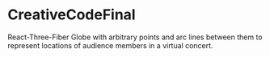 # CreativeCodeFinal
React-Three-Fiber Globe with arbitrary points and arc lines between them to represent locations of audience members in a virtual concert.
